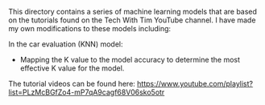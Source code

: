This directory contains a series of machine learning models that are based on the tutorials
found on the Tech With Tim YouTube channel. I have made my own modifications to these models
including:

In the car evaluation (KNN) model:
- Mapping the K value to the model accuracy to determine the most effective K value for the model. 

The tutorial videos can be found here: https://www.youtube.com/playlist?list=PLzMcBGfZo4-mP7qA9cagf68V06sko5otr